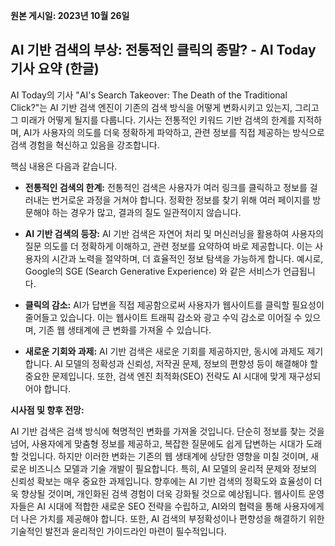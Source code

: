 **원본 게시일: 2023년 10월 26일**

## AI 기반 검색의 부상: 전통적인 클릭의 종말? - AI Today 기사 요약 (한글)

AI Today의 기사 "AI's Search Takeover: The Death of the Traditional Click?"는 AI 기반 검색 엔진이 기존의 검색 방식을 어떻게 변화시키고 있는지, 그리고 그 미래가 어떻게 될지를 다룹니다.  기사는 전통적인 키워드 기반 검색의 한계를 지적하며, AI가 사용자의 의도를 더욱 정확하게 파악하고, 관련 정보를 직접 제공하는 방식으로 검색 경험을 혁신하고 있음을 강조합니다.

핵심 내용은 다음과 같습니다.

* **전통적인 검색의 한계:**  전통적인 검색은 사용자가 여러 링크를 클릭하고 정보를 걸러내는 번거로운 과정을 거쳐야 합니다.  정확한 정보를 찾기 위해 여러 페이지를 방문해야 하는 경우가 많고, 결과의 질도 일관적이지 않습니다.

* **AI 기반 검색의 등장:** AI 기반 검색은 자연어 처리 및 머신러닝을 활용하여 사용자의 질문 의도를 더 정확하게 이해하고, 관련 정보를 요약하여 바로 제공합니다.  이는 사용자의 시간과 노력을 절약하며, 더 효율적인 정보 탐색을 가능하게 합니다.  예시로,  Google의 SGE (Search Generative Experience) 와 같은 서비스가 언급됩니다.

* **클릭의 감소:** AI가 답변을 직접 제공함으로써 사용자가 웹사이트를 클릭할 필요성이 줄어들고 있습니다. 이는 웹사이트 트래픽 감소와 광고 수익 감소로 이어질 수 있으며, 기존 웹 생태계에 큰 변화를 가져올 수 있습니다.

* **새로운 기회와 과제:** AI 기반 검색은 새로운 기회를 제공하지만, 동시에 과제도 제기합니다.  AI 모델의 정확성과 신뢰성,  저작권 문제,  정보의 편향성 등이 해결해야 할 중요한 문제입니다.  또한,  검색 엔진 최적화(SEO) 전략도 AI 시대에 맞게 재구성되어야 합니다.


**시사점 및 향후 전망:**

AI 기반 검색은 검색 방식에 혁명적인 변화를 가져올 것입니다.  단순히 정보를 찾는 것을 넘어, 사용자에게 맞춤형 정보를 제공하고, 복잡한 질문에도 쉽게 답변하는 시대가 도래할 것입니다.  하지만 이러한 변화는 기존의 웹 생태계에 상당한 영향을 미칠 것이며,  새로운 비즈니스 모델과 기술 개발이 필요합니다.  특히,  AI 모델의 윤리적 문제와 정보의 신뢰성 확보는 매우 중요한 과제입니다.  향후에는  AI 기반 검색의 정확도와 효율성이 더욱 향상될 것이며,  개인화된 검색 경험이 더욱 강화될 것으로 예상됩니다.  웹사이트 운영자들은 AI 시대에 적합한 새로운 SEO 전략을 수립하고, AI와의 협력을 통해 사용자에게 더 나은 가치를 제공해야 합니다.  또한,  AI 검색의 부정확성이나 편향성을 해결하기 위한 기술적인 발전과 윤리적인 가이드라인 마련이 필수적입니다.